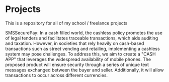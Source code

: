 # Projects
This is a repository for all of my school / freelance projects

SMSSecurePay: 
In a cash filled world, the cashless policy promotes the use of legal tenders and facilitates traceable transactions, which aids auditing and taxation. 
However, in societies that rely heavily on cash-based transactions such as street vending and retailing, implementing a cashless system may pose challenges.
To address this, we aim to create a "CASH APP" that leverages the widespread availability of mobile phones. 
The proposed product will ensure security through a series of unique text messages exchanged between the buyer and seller.
Additionally, it will allow transactions to occur across different currencies. 
